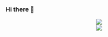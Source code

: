 ### Hi there 👋

<!--
**yuyezhiji/yuyezhiji** is a ✨ _special_ ✨ repository because its `README.md` (this file) appears on your GitHub profile.

Here are some ideas to get you started:

- 🔭 I’m currently working on ...
- 🌱 I’m currently learning ...
- 👯 I’m looking to collaborate on ...
- 🤔 I’m looking for help with ...
- 💬 Ask me about ...
- 📫 How to reach me: ...
- 😄 Pronouns: ...
- ⚡ Fun fact: ...
-->

<div align="center"> <img src="https://github-readme-stats.vercel.app/api?username=yuyezhiji&show_icons=true&theme=tokyonight" /> </div>


<div align="center"> <img src="https://readme-typing-svg.herokuapp.com/?lines=每一天都是独一无二，想到什么就立刻去做，喜欢女生就立刻去追!&center=true&font=Roboto&size=40" /></div>

